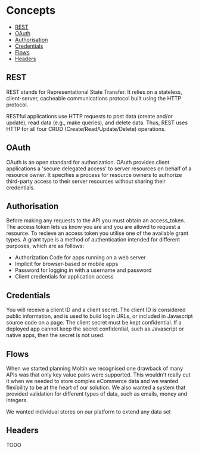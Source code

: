 # Concepts

- [REST](#rest)
- [OAuth](#oauth)
- [Authorisation](#auth)
- [Credentials](#credentials)
- [Flows](#flows)
- [Headers](#headers)

<a name="rest"></a>
## REST

REST stands for Representational State Transfer. It relies on a stateless, client-server, cacheable communications protocol built using the HTTP protocol.

RESTful applications use HTTP requests to post data (create and/or update), read data (e.g., make queries), and delete data. Thus, REST uses HTTP for all four CRUD (Create/Read/Update/Delete) operations.

<a name="oauth"></a>
## OAuth

OAuth is an open standard for authorization. OAuth provides client applications a 'secure delegated access' to server resources on behalf of a resource owner. It specifies a process for resource owners to authorize third-party access to their server resources without sharing their credentials.

<a name="auth"></a>
## Authorisation

Before making any requests to the API you must obtain an access_token. The access token lets us know you are and you are allowd to request a resource. To recieve an access token you utilise one of the available grant types. A grant type is a method of authentication intended for different purposes, which are as follows:

- Authorization Code for apps running on a web server
- Implicit for browser-based or mobile apps
- Password for logging in with a username and password
- Client credentials for application access

<a name="credentials"></a>
## Credentials

You will receive a client ID and a client secret. The client ID is considered public information, and is used to build login URLs, or included in Javascript source code on a page. The client secret must be kept confidential. If a deployed app cannot keep the secret confidential, such as Javascript or native apps, then the secret is not used.

<a name="flows"></a>
## Flows

When we started planning Moltin we recognised one drawback of many APIs was that only key value pairs were supported. This wouldn't really cut it when we needed to store complex eCommerce data and we wanted flexibility to be at the heart of our solution. We also wanted a system that provided validation for different types of data, such as emails, money and integers.


We wanted individual stores on our platform to extend any data set 



<a name="headers"></a>
## Headers

TODO

